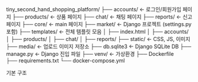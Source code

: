 tiny_second_hand_shopping_platform/
├── accounts/        ← 로그인/회원가입 페이지
├── products/        ← 상품 페이지
├── chat/            ← 채팅 페이지
├── reports/         ← 신고 페이지
├── core/            ← main 페이지
├── market/          ← Django 프로젝트 (settings.py 포함)
├── templates/       ← 전체 템플릿 모음
│   ├── index.html
│   ├── accounts/
│   ├── products/
│   ├── chat/
│   ├── reports/ 
├── static/          ← CSS, JS, 이미지
├── media/           ← 업로드 이미지 저장소
├── db.sqlite3       ← Django SQLite DB
├── manage.py        ← Django 진입 파일
├── venv/            ← 가상환경
├── Dockerfile       
├── requirements.txt
└── docker-compose.yml

기본 구조
